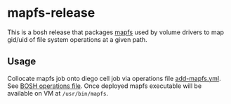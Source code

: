 # mapfs-release

This is a bosh release that packages
[mapfs](https://github.com/cloudfoundry/mapfs) used by volume drivers to map
gid/uid of file system operations at a given path.

## Usage

Collocate mapfs job onto diego cell job via operations file
[add-mapfs.yml](operations/add-mapfs.yml). See [BOSH operations
file](https://bosh.io/docs/cli-ops-files/). Once deployed mapfs executable will
be available on VM at `/usr/bin/mapfs`.
